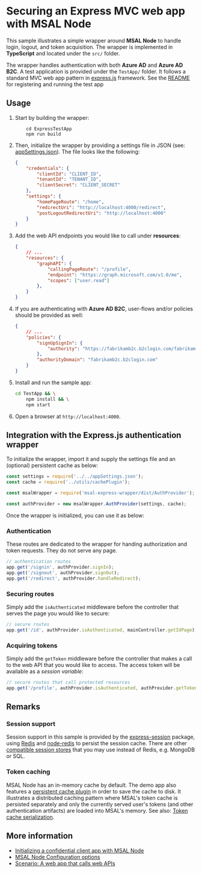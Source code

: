 # Securing an Express MVC web app with MSAL Node

This sample illustrates a simple wrapper around **MSAL Node** to handle login, logout, and token acquisition. The wrapper is implemented in **TypeScript** and located under the `src/` folder.

The wrapper handles authentication with both **Azure AD** and **Azure AD B2C**. A test application is provided under the `TestApp/` folder. It follows a standard MVC web app pattern in [express.js](https://expressjs.com/) framework. See the [README](./TestApp/README.md) for registering and running the test app

## Usage

1. Start by building the wrapper:

    ```console
        cd ExpressTestApp
        npm run build
    ```

2. Then, initialize the wrapper by providing a settings file in JSON (see: [appSettings.json](./TestApp/appSettings.json)). The file looks like the following:

    ```JSON
    {
        "credentials": {
            "clientId": "CLIENT_ID",
            "tenantId": "TENANT_ID",
            "clientSecret": "CLIENT_SECRET"
        },
        "settings": {
            "homePageRoute": "/home",
            "redirectUri": "http://localhost:4000/redirect",
            "postLogoutRedirectUri": "http://localhost:4000"
        }
    }
    ```

3. Add the web API endpoints you would like to call under **resources**:

    ```JSON
    {
        // ...
        "resources": {
            "graphAPI": {
                "callingPageRoute": "/profile",
                "endpoint": "https://graph.microsoft.com/v1.0/me",
                "scopes": ["user.read"]
            },
        }
    }
    ```

4. If you are authenticating with **Azure AD B2C**, user-flows and/or policies should be provided as well:

    ```JSON
    {
        // ...
        "policies": {
            "signUpSignIn": {
                "authority": "https://fabrikamb2c.b2clogin.com/fabrikamb2c.onmicrosoft.com/B2C_1_susi"
            },
            "authorityDomain": "fabrikamb2c.b2clogin.com"  
        }
    }
    ```

5. Install and run the sample app:

    ```bash
    cd TestApp && \
        npm install && \
        npm start
    ```

6. Open a browser at `http://localhost:4000`.

## Integration with the Express.js authentication wrapper

To initialize the wrapper, import it and supply the settings file and an (optional) persistent cache as below:

```javascript
const settings = require('../../appSettings.json');
const cache = require('../utils/cachePlugin');

const msalWrapper = require('msal-express-wrapper/dist/AuthProvider');

const authProvider = new msalWrapper.AuthProvider(settings, cache);
```

Once the wrapper is initialized, you can use it as below:

### Authentication

These routes are dedicated to the wrapper for handing authorization and token requests. They do not serve any page.

```javascript
// authentication routes
app.get('/signin', authProvider.signIn);
app.get('/signout', authProvider.signOut);
app.get('/redirect', authProvider.handleRedirect);
```

### Securing routes

Simply add the `isAuthenticated` middleware before the controller that serves the page you would like to secure:

```javascript
// secure routes
app.get('/id', authProvider.isAuthenticated, mainController.getIdPage);
```

### Acquiring tokens

Simply add the `getToken` middleware before the controller that makes a call to the web API that you would like to access. The access token will be available as a *session variable*:

```javascript
// secure routes that call protected resources
app.get('/profile', authProvider.isAuthenticated, authProvider.getToken, mainController.getProfilePage); // get token for this route to call web API
```

## Remarks

### Session support

Session support in this sample is provided by the [express-session](https://www.npmjs.com/package/express-session) package, using [Redis](https://redis.io/) and [node-redis](https://github.com/NodeRedis/node-redis) to persist the session cache. There are other [compatible session stores](https://github.com/expressjs/session#compatible-session-stores) that you may use instead of Redis, e.g. MongoDB or SQL.

### Token caching

MSAL Node has an in-memory cache by default. The demo app also features a [persistent cache plugin](./demo/App/utils/cachePlugin.js) in order to save the cache to disk. It illustrates a distributed caching pattern where MSAL's token cache is persisted separately and only the currently served user's tokens (and other authentication artifacts) are loaded into MSAL's memory. See also: [Token cache serialization](https://github.com/AzureAD/microsoft-authentication-library-for-dotnet/wiki/token-cache-serialization#important).

## More information

* [Initializing a confidential client app with MSAL Node](https://github.com/AzureAD/microsoft-authentication-library-for-js/blob/dev/lib/msal-node/docs/initialize-confidential-client-application.md)
* [MSAL Node Configuration options](https://github.com/AzureAD/microsoft-authentication-library-for-js/blob/dev/lib/msal-node/docs/configuration.md)
* [Scenario: A web app that calls web APIs](https://docs.microsoft.com/azure/active-directory/develop/scenario-web-app-call-api-overview)
